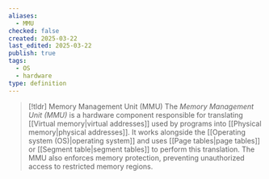 ```yaml
---
aliases:
  - MMU
checked: false
created: 2025-03-22
last_edited: 2025-03-22
publish: true
tags:
  - OS
  - hardware
type: definition
---
```

>[!tldr] Memory Management Unit (MMU)
>The _Memory Management Unit (MMU)_ is a hardware component responsible for translating [[Virtual memory|virtual addresses]] used by programs into [[Physical memory|physical addresses]]. It works alongside the [[Operating system (OS)|operating system]] and uses [[Page tables|page tables]] or [[Segment table|segment tables]] to perform this translation. The MMU also enforces memory protection, preventing unauthorized access to restricted memory regions.
